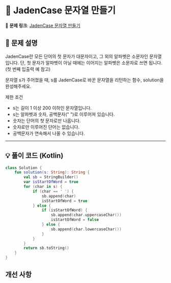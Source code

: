 # 📝 JadenCase 문자열 만들기

🔗 **문제 링크**: [JadenCase 문자열 만들기](https://school.programmers.co.kr/learn/courses/30/lessons/12951)

## 📌 문제 설명  

JadenCase란 모든 단어의 첫 문자가 대문자이고, 그 외의 알파벳은 소문자인 문자열입니다. 단, 첫 문자가 알파벳이 아닐 때에는 이어지는 알파벳은 소문자로 쓰면 됩니다. (첫 번째 입출력 예 참고)

문자열 s가 주어졌을 때, s를 JadenCase로 바꾼 문자열을 리턴하는 함수, solution을 완성해주세요.

제한 조건
- s는 길이 1 이상 200 이하인 문자열입니다.
- s는 알파벳과 숫자, 공백문자(" ")로 이루어져 있습니다.
- 숫자는 단어의 첫 문자로만 나옵니다.
- 숫자로만 이루어진 단어는 없습니다.
- 공백문자가 연속해서 나올 수 있습니다.

---

## 💡 풀이 코드 (Kotlin)
```kotlin
class Solution {
    fun solution(s: String): String {
        val sb = StringBuilder()
        var isStartOfWord = true
        for (char in s) {
            if (char == ' ') {
                sb.append(char)
                isStartOfWord = true
            } else {
                if (isStartOfWord) {
                    sb.append(char.uppercaseChar())
                    isStartOfWord = false
                } else {
                    sb.append(char.lowercaseChar())
                }
            }
        }
        return sb.toString()
    }
}
```

## 개선 사항